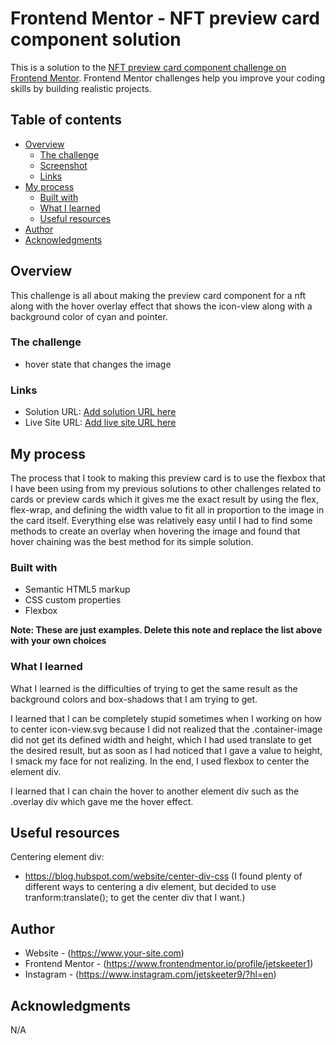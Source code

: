# Frontend Mentor - NFT preview card component solution

This is a solution to the [NFT preview card component challenge on Frontend Mentor](https://www.frontendmentor.io/challenges/nft-preview-card-component-SbdUL_w0U). Frontend Mentor challenges help you improve your coding skills by building realistic projects. 

## Table of contents

- [Overview](#overview)
  - [The challenge](#the-challenge)
  - [Screenshot](#screenshot)
  - [Links](#links)
- [My process](#my-process)
  - [Built with](#built-with)
  - [What I learned](#what-i-learned)
  - [Useful resources](#useful-resources)
- [Author](#author)
- [Acknowledgments](#acknowledgments)

## Overview

  This challenge is all about making the preview card component for a nft along with the hover overlay effect that shows the icon-view along with a background color of cyan and pointer.

### The challenge

- hover state that changes the image

### Links

- Solution URL: [Add solution URL here](https://your-solution-url.com)
- Live Site URL: [Add live site URL here](https://your-live-site-url.com)

## My process

  The process that I took to making this preview card is to use the flexbox that I have been using from my previous solutions to other challenges related to cards or preview cards which it gives me the exact result by using the flex, flex-wrap, and defining the width value to fit all in proportion to the image in the card itself. Everything else was relatively easy until I had to find some methods to create an overlay when hovering the image and found that hover chaining was the best method for its simple solution.

### Built with

- Semantic HTML5 markup
- CSS custom properties
- Flexbox

**Note: These are just examples. Delete this note and replace the list above with your own choices**

### What I learned

What I learned is the difficulties of trying to get the same result as the background colors and box-shadows that I am trying to get.

I learned that I can be completely stupid sometimes when I working on how to center icon-view.svg because I did not realized that the .container-image did not get its defined width and height, which I had used translate to get the desired result, but as soon as I had noticed that I gave a value to height, I smack my face for not realizing. In the end, I used flexbox to center the element div.

I learned that I can chain the hover to another element div such as the .overlay div which gave me the hover effect.

## Useful resources

Centering element div:
- https://blog.hubspot.com/website/center-div-css
  (I found plenty of different ways to centering a div element, but decided to use tranform:translate(); to get the center div that I want.)

## Author

- Website - (https://www.your-site.com)
- Frontend Mentor - (https://www.frontendmentor.io/profile/jetskeeter1)
- Instagram - (https://www.instagram.com/jetskeeter9/?hl=en)

## Acknowledgments

N/A
